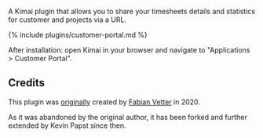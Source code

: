 A Kimai plugin that allows you to share your timesheets details and statistics for customer and projects via a URL.

{% include plugins/customer-portal.md %}

After installation: open Kimai in your browser and navigate to "Applications > Customer Portal".

## Credits 

This plugin was [originally](https://github.com/dexterity42/SharedProjectTimesheetsBundle) created by [Fabian Vetter](https://vettersolutions.de) in 2020. 

As it was abandoned by the original author, it has been forked and further extended by Kevin Papst since then.
